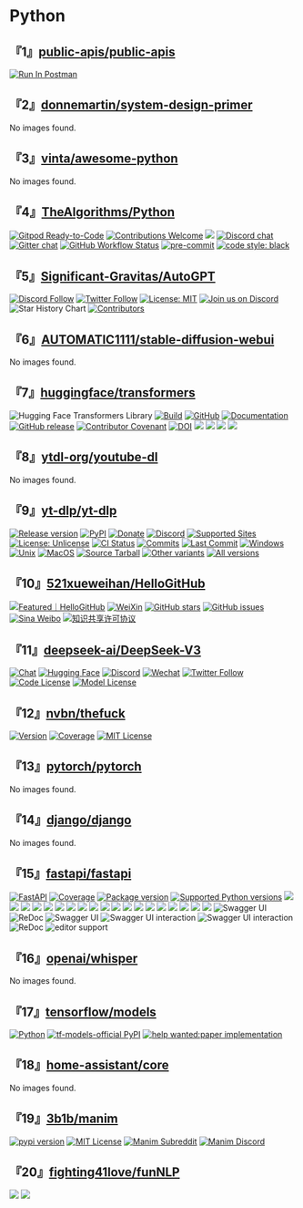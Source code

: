 # Python

## 『1』[public-apis/public-apis](https://github.com/public-apis/public-apis)

[![Run In Postman](https://run.pstmn.io/button.svg)](https://god.gw.postman.com/run-collection/10131015-55145132-244c-448c-8e6f-8780866e4862?action=collection%2Ffork&#38;source=rip_markdown&#38;collection-url=entityId%3D10131015-55145132-244c-448c-8e6f-8780866e4862%26entityType%3Dcollection%26workspaceId%3D2b7498b6-6d91-4fa8-817f-608441fe42a8)

## 『2』[donnemartin/system-design-primer](https://github.com/donnemartin/system-design-primer)

No images found.

## 『3』[vinta/awesome-python](https://github.com/vinta/awesome-python)

No images found.

## 『4』[TheAlgorithms/Python](https://github.com/TheAlgorithms/Python)

[![Gitpod Ready-to-Code](https://img.shields.io/badge/Gitpod-Ready--to--Code-blue?logo=gitpod&#38;style=flat-square)](https://gitpod.io/#https://github.com/TheAlgorithms/Python)
[![Contributions Welcome](https://img.shields.io/static/v1.svg?label=Contributions&#38;message=Welcome&#38;color=0059b3&#38;style=flat-square)](https://github.com/TheAlgorithms/Python/blob/master/CONTRIBUTING.md)
![](https://img.shields.io/github/repo-size/TheAlgorithms/Python.svg?label=Repo%20size&#38;style=flat-square)
[![Discord chat](https://img.shields.io/discord/808045925556682782.svg?logo=discord&#38;colorB=7289DA&#38;style=flat-square)](https://the-algorithms.com/discord)
[![Gitter chat](https://img.shields.io/badge/Chat-Gitter-ff69b4.svg?label=Chat&#38;logo=gitter&#38;style=flat-square)](https://gitter.im/TheAlgorithms/community)
[![GitHub Workflow Status](https://img.shields.io/github/actions/workflow/status/TheAlgorithms/Python/build.yml?branch=master&#38;label=CI&#38;logo=github&#38;style=flat-square)](https://github.com/TheAlgorithms/Python/actions)
[![pre-commit](https://img.shields.io/badge/pre--commit-enabled-brightgreen?logo=pre-commit&#38;logoColor=white&#38;style=flat-square)](https://github.com/pre-commit/pre-commit)
[![code style: black](https://img.shields.io/static/v1?label=code%20style&#38;message=black&#38;color=black&#38;style=flat-square)](https://github.com/psf/black)

## 『5』[Significant-Gravitas/AutoGPT](https://github.com/Significant-Gravitas/AutoGPT)

[![Discord Follow](https://dcbadge.vercel.app/api/server/autogpt?style=flat)](https://discord.gg/autogpt)
[![Twitter Follow](https://img.shields.io/twitter/follow/Auto_GPT?style=social)](https://twitter.com/Auto_GPT)
[![License: MIT](https://img.shields.io/badge/License-MIT-yellow.svg)](https://opensource.org/licenses/MIT)
[![Join us on Discord](https://invidget.switchblade.xyz/autogpt)](https://discord.gg/autogpt)
![Star History Chart](https://api.star-history.com/svg?repos=Significant-Gravitas/AutoGPT&#38;type=Date)
[![Contributors](https://contrib.rocks/image?repo=Significant-Gravitas/AutoGPT&#38;max=1000&#38;columns=10)](https://github.com/Significant-Gravitas/AutoGPT/graphs/contributors)

## 『6』[AUTOMATIC1111/stable-diffusion-webui](https://github.com/AUTOMATIC1111/stable-diffusion-webui)

No images found.

## 『7』[huggingface/transformers](https://github.com/huggingface/transformers)

![Hugging Face Transformers Library](https://huggingface.co/datasets/huggingface/documentation-images/raw/main/transformers-logo-light.svg)
[![Build](https://img.shields.io/circleci/build/github/huggingface/transformers/main)](https://circleci.com/gh/huggingface/transformers)
[![GitHub](https://img.shields.io/github/license/huggingface/transformers.svg?color=blue)](https://github.com/huggingface/transformers/blob/main/LICENSE)
[![Documentation](https://img.shields.io/website/http/huggingface.co/docs/transformers/index.svg?down_color=red&#38;down_message=offline&#38;up_message=online)](https://huggingface.co/docs/transformers/index)
[![GitHub release](https://img.shields.io/github/release/huggingface/transformers.svg)](https://github.com/huggingface/transformers/releases)
[![Contributor Covenant](https://img.shields.io/badge/Contributor%20Covenant-v2.0%20adopted-ff69b4.svg)](https://github.com/huggingface/transformers/blob/main/CODE_OF_CONDUCT.md)
[![DOI](https://zenodo.org/badge/155220641.svg)](https://zenodo.org/badge/latestdoi/155220641)
[![](https://huggingface.co/datasets/huggingface/documentation-images/resolve/main/course_banner.png)](https://hf.co/course)
![](https://huggingface.co/datasets/huggingface/documentation-images/resolve/main/coco_sample.png)
![](https://huggingface.co/datasets/huggingface/documentation-images/resolve/main/coco_sample_post_processed.png)
![](https://img.shields.io/endpoint?url=https://huggingface.co/api/shields/models&#38;color=brightgreen)

## 『8』[ytdl-org/youtube-dl](https://github.com/ytdl-org/youtube-dl)

No images found.

## 『9』[yt-dlp/yt-dlp](https://github.com/yt-dlp/yt-dlp)

[![Release version](https://img.shields.io/github/v/release/yt-dlp/yt-dlp?color=brightgreen&#38;label=Download&#38;style=for-the-badge)](#installation)
[![PyPI](https://img.shields.io/badge/-PyPI-blue.svg?logo=pypi&#38;labelColor=555555&#38;style=for-the-badge)](https://pypi.org/project/yt-dlp)
[![Donate](https://img.shields.io/badge/_-Donate-red.svg?logo=githubsponsors&#38;labelColor=555555&#38;style=for-the-badge)](Collaborators.md#collaborators)
[![Discord](https://img.shields.io/discord/807245652072857610?color=blue&#38;labelColor=555555&#38;label=&#38;logo=discord&#38;style=for-the-badge)](https://discord.gg/H5MNcFW63r)
[![Supported Sites](https://img.shields.io/badge/-Supported_Sites-brightgreen.svg?style=for-the-badge)](supportedsites.md)
[![License: Unlicense](https://img.shields.io/badge/-Unlicense-blue.svg?style=for-the-badge)](LICENSE)
[![CI Status](https://img.shields.io/github/actions/workflow/status/yt-dlp/yt-dlp/core.yml?branch=master&#38;label=Tests&#38;style=for-the-badge)](https://github.com/yt-dlp/yt-dlp/actions)
[![Commits](https://img.shields.io/github/commit-activity/m/yt-dlp/yt-dlp?label=commits&#38;style=for-the-badge)](https://github.com/yt-dlp/yt-dlp/commits)
[![Last Commit](https://img.shields.io/github/last-commit/yt-dlp/yt-dlp/master?label=&#38;style=for-the-badge&#38;display_timestamp=committer)](https://github.com/yt-dlp/yt-dlp/pulse/monthly)
[![Windows](https://img.shields.io/badge/-Windows_x64-blue.svg?style=for-the-badge&#38;logo=windows)](https://github.com/yt-dlp/yt-dlp/releases/latest/download/yt-dlp.exe)
[![Unix](https://img.shields.io/badge/-Linux/BSD-red.svg?style=for-the-badge&#38;logo=linux)](https://github.com/yt-dlp/yt-dlp/releases/latest/download/yt-dlp)
[![MacOS](https://img.shields.io/badge/-MacOS-lightblue.svg?style=for-the-badge&#38;logo=apple)](https://github.com/yt-dlp/yt-dlp/releases/latest/download/yt-dlp_macos)
[![Source Tarball](https://img.shields.io/badge/-Source_tar-green.svg?style=for-the-badge)](https://github.com/yt-dlp/yt-dlp/releases/latest/download/yt-dlp.tar.gz)
[![Other variants](https://img.shields.io/badge/-Other-grey.svg?style=for-the-badge)](#release-files)
[![All versions](https://img.shields.io/badge/-All_Versions-lightgrey.svg?style=for-the-badge)](https://github.com/yt-dlp/yt-dlp/releases)

## 『10』[521xueweihan/HelloGitHub](https://github.com/521xueweihan/HelloGitHub)

[![Featured｜HelloGitHub](https://abroad.hellogithub.com/v1/widgets/recommend.svg?rid=d4aae58ddbf34f0799bf3e8f965e0d70&#38;claim_uid=8MKvZoxaWt)](https://hellogithub.com/repository/d4aae58ddbf34f0799bf3e8f965e0d70)
[![WeiXin](https://img.shields.io/badge/Talk-%E5%BE%AE%E4%BF%A1%E7%BE%A4-brightgreen.svg?style=popout-square)](https://raw.githubusercontent.com/521xueweihan/img_logo/master/logo/weixin.png)
[![GitHub stars](https://img.shields.io/github/stars/521xueweihan/HelloGitHub.svg?style=popout-square)](https://github.com/521xueweihan/HelloGitHub/stargazers)
[![GitHub issues](https://img.shields.io/github/issues/521xueweihan/HelloGitHub.svg?style=popout-square)](https://github.com/521xueweihan/HelloGitHub/issues)
[![Sina Weibo](https://img.shields.io/badge/%E6%96%B0%E6%B5%AA-Weibo-red.svg?style=popout-square)](https://weibo.com/hellogithub)
[![知识共享许可协议](https://licensebuttons.net/l/by-nc-nd/4.0/88x31.png)](https://creativecommons.org/licenses/by-nc-nd/4.0/deed.zh)

## 『11』[deepseek-ai/DeepSeek-V3](https://github.com/deepseek-ai/DeepSeek-V3)

[![Chat](https://img.shields.io/badge/🤖%20Chat-DeepSeek%20V3-536af5?color=536af5&#38;logoColor=white)](https://chat.deepseek.com/)
[![Hugging Face](https://img.shields.io/badge/%F0%9F%A4%97%20Hugging%20Face-DeepSeek%20AI-ffc107?color=ffc107&#38;logoColor=white)](https://huggingface.co/deepseek-ai)
[![Discord](https://img.shields.io/badge/Discord-DeepSeek%20AI-7289da?logo=discord&#38;logoColor=white&#38;color=7289da)](https://discord.gg/Tc7c45Zzu5)
[![Wechat](https://img.shields.io/badge/WeChat-DeepSeek%20AI-brightgreen?logo=wechat&#38;logoColor=white)](https://github.com/deepseek-ai/DeepSeek-V2/blob/main/figures/qr.jpeg?raw=true)
[![Twitter Follow](https://img.shields.io/badge/Twitter-deepseek_ai-white?logo=x&#38;logoColor=white)](https://twitter.com/deepseek_ai)
[![Code License](https://img.shields.io/badge/Code_License-MIT-f5de53?&#38;color=f5de53)](https://github.com/deepseek-ai/DeepSeek-V3/blob/main/LICENSE-CODE)
[![Model License](https://img.shields.io/badge/Model_License-Model_Agreement-f5de53?&#38;color=f5de53)](https://github.com/deepseek-ai/DeepSeek-V3/blob/main/LICENSE-MODEL)

## 『12』[nvbn/thefuck](https://github.com/nvbn/thefuck)

[![Version](https://img.shields.io/pypi/v/thefuck.svg?label=version)](https://pypi.python.org/pypi/thefuck/)
[![Coverage](https://img.shields.io/coveralls/nvbn/thefuck.svg)](https://coveralls.io/github/nvbn/thefuck)
[![MIT License](https://img.shields.io/badge/license-MIT-007EC7.svg)](LICENSE.md)

## 『13』[pytorch/pytorch](https://github.com/pytorch/pytorch)

No images found.

## 『14』[django/django](https://github.com/django/django)

No images found.

## 『15』[fastapi/fastapi](https://github.com/fastapi/fastapi)

[![FastAPI](https://fastapi.tiangolo.com/img/logo-margin/logo-teal.png)](https://fastapi.tiangolo.com)
[![Coverage](https://coverage-badge.samuelcolvin.workers.dev/fastapi/fastapi.svg)](https://coverage-badge.samuelcolvin.workers.dev/redirect/fastapi/fastapi)
[![Package version](https://img.shields.io/pypi/v/fastapi?color=%2334D058&#38;label=pypi%20package)](https://pypi.org/project/fastapi)
[![Supported Python versions](https://img.shields.io/pypi/pyversions/fastapi.svg?color=%2334D058)](https://pypi.org/project/fastapi)
[![](https://fastapi.tiangolo.com/img/sponsors/blockbee.png)](https://blockbee.io?ref=fastapi)
[![](https://fastapi.tiangolo.com/img/sponsors/platform-sh.png)](https://platform.sh/try-it-now/?utm_source=fastapi-signup&#38;utm_medium=banner&#38;utm_campaign=FastAPI-signup-June-2023)
[![](https://fastapi.tiangolo.com/img/sponsors/porter.png)](https://www.porter.run)
[![](https://fastapi.tiangolo.com/img/sponsors/bump-sh.svg)](https://bump.sh/fastapi?utm_source=fastapi&#38;utm_medium=referral&#38;utm_campaign=sponsor)
[![](https://fastapi.tiangolo.com/img/sponsors/scalar.svg)](https://github.com/scalar/scalar/?utm_source=fastapi&#38;utm_medium=website&#38;utm_campaign=main-badge)
[![](https://fastapi.tiangolo.com/img/sponsors/propelauth.png)](https://www.propelauth.com/?utm_source=fastapi&#38;utm_campaign=1223&#38;utm_medium=mainbadge)
[![](https://fastapi.tiangolo.com/img/sponsors/coherence.png)](https://www.withcoherence.com/?utm_medium=advertising&#38;utm_source=fastapi&#38;utm_campaign=website)
[![](https://fastapi.tiangolo.com/img/sponsors/mongodb.png)](https://www.mongodb.com/developer/languages/python/python-quickstart-fastapi/?utm_campaign=fastapi_framework&#38;utm_source=fastapi_sponsorship&#38;utm_medium=web_referral)
[![](https://fastapi.tiangolo.com/img/sponsors/zuplo.png)](https://zuplo.link/fastapi-gh)
[![](https://fastapi.tiangolo.com/img/sponsors/liblab.png)](https://liblab.com?utm_source=fastapi)
[![](https://fastapi.tiangolo.com/img/sponsors/render.svg)](https://docs.render.com/deploy-fastapi?utm_source=deploydoc&#38;utm_medium=referral&#38;utm_campaign=fastapi)
[![](https://fastapi.tiangolo.com/img/sponsors/coderabbit.png)](https://www.coderabbit.ai/?utm_source=fastapi&#38;utm_medium=badge&#38;utm_campaign=fastapi)
[![](https://fastapi.tiangolo.com/img/sponsors/haystack-fastapi.svg)](https://github.com/deepset-ai/haystack/)
[![](https://fastapi.tiangolo.com/img/sponsors/databento.svg)](https://databento.com/)
[![](https://fastapi.tiangolo.com/img/sponsors/speakeasy.png)](https://speakeasy.com?utm_source=fastapi+repo&#38;utm_medium=github+sponsorship)
[![](https://fastapi.tiangolo.com/img/sponsors/svix.svg)](https://www.svix.com/)
[![](https://fastapi.tiangolo.com/img/sponsors/stainless.png)](https://www.stainlessapi.com/?utm_source=fastapi&#38;utm_medium=referral)
[![](https://fastapi.tiangolo.com/img/sponsors/permit.png)](https://www.permit.io/blog/implement-authorization-in-fastapi?utm_source=github&#38;utm_medium=referral&#38;utm_campaign=fastapi)
[![](https://typer.tiangolo.com/img/logo-margin/logo-margin-vector.svg)](https://typer.tiangolo.com)
![Swagger UI](https://fastapi.tiangolo.com/img/index/index-01-swagger-ui-simple.png)
![ReDoc](https://fastapi.tiangolo.com/img/index/index-02-redoc-simple.png)
![Swagger UI](https://fastapi.tiangolo.com/img/index/index-03-swagger-02.png)
![Swagger UI interaction](https://fastapi.tiangolo.com/img/index/index-04-swagger-03.png)
![Swagger UI interaction](https://fastapi.tiangolo.com/img/index/index-05-swagger-04.png)
![ReDoc](https://fastapi.tiangolo.com/img/index/index-06-redoc-02.png)
![editor support](https://fastapi.tiangolo.com/img/vscode-completion.png)

## 『16』[openai/whisper](https://github.com/openai/whisper)

No images found.

## 『17』[tensorflow/models](https://github.com/tensorflow/models)

[![Python](https://img.shields.io/pypi/pyversions/tensorflow.svg?style=plastic)](https://badge.fury.io/py/tensorflow)
[![tf-models-official PyPI](https://badge.fury.io/py/tf-models-official.svg)](https://badge.fury.io/py/tf-models-official)
[![help wanted:paper implementation](https://img.shields.io/github/issues/tensorflow/models/help%20wanted%3Apaper%20implementation)](https://github.com/tensorflow/models/labels/help%20wanted%3Apaper%20implementation)

## 『18』[home-assistant/core](https://github.com/home-assistant/core)

No images found.

## 『19』[3b1b/manim](https://github.com/3b1b/manim)

[![pypi version](https://img.shields.io/pypi/v/manimgl?logo=pypi)](https://pypi.org/project/manimgl/)
[![MIT License](https://img.shields.io/badge/license-MIT-blue.svg?style=flat)](http://choosealicense.com/licenses/mit/)
[![Manim Subreddit](https://img.shields.io/reddit/subreddit-subscribers/manim.svg?color=ff4301&#38;label=reddit&#38;logo=reddit)](https://www.reddit.com/r/manim/)
[![Manim Discord](https://img.shields.io/discord/581738731934056449.svg?label=discord&#38;logo=discord)](https://discord.com/invite/bYCyhM9Kz2)

## 『20』[fighting41love/funNLP](https://github.com/fighting41love/funNLP)

[![](https://img.shields.io/github/stars/fighting41love/funnlp?style=social)](https://github.com/fighting41love/funnlp)
[![](https://img.shields.io/badge/dynamic/json?color=blue&#38;label=%E7%9F%A5%E4%B9%8E%E5%85%B3%E6%B3%A8&#38;query=%24.data.totalSubs&#38;url=https%3A%2F%2Fapi.spencerwoo.com%2Fsubstats%2F%3Fsource%3Dzhihu%26queryKey%3Dmountain-blue-64)](https://www.zhihu.com/people/mountain-blue-64)

